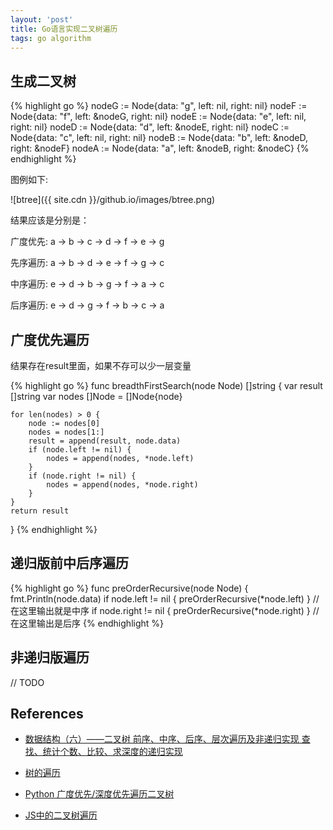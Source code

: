 ```yaml
---
layout: 'post'
title: Go语言实现二叉树遍历
tags: go algorithm
---
```


## 生成二叉树

{% highlight go %}
nodeG := Node{data: "g", left: nil, right: nil}
nodeF := Node{data: "f", left: &nodeG, right: nil}
nodeE := Node{data: "e", left: nil, right: nil}
nodeD := Node{data: "d", left: &nodeE, right: nil}
nodeC := Node{data: "c", left: nil, right: nil}
nodeB := Node{data: "b", left: &nodeD, right: &nodeF}
nodeA := Node{data: "a", left: &nodeB, right: &nodeC}
{% endhighlight %}

图例如下:

![btree]({{ site.cdn }}/github.io/images/btree.png)

结果应该是分别是：

广度优先: a -> b -> c -> d -> f -> e -> g

先序遍历: a -> b -> d -> e -> f -> g -> c

中序遍历: e -> d -> b -> g -> f -> a -> c

后序遍历: e -> d -> g -> f -> b -> c -> a

## 广度优先遍历

结果存在result里面，如果不存可以少一层变量

{% highlight go %}
func breadthFirstSearch(node Node) []string {
	var result []string
	var nodes []Node = []Node{node}

	for len(nodes) > 0 {
		node := nodes[0]
		nodes = nodes[1:]
		result = append(result, node.data)
		if (node.left != nil) {
			nodes = append(nodes, *node.left)
		}
		if (node.right != nil) {
			nodes = append(nodes, *node.right)
		}
	}
	return result
}
{% endhighlight %}

## 递归版前中后序遍历

{% highlight go %}
func preOrderRecursive(node Node) {
	fmt.Println(node.data)
	if node.left != nil {
		preOrderRecursive(*node.left)
	}
    // 在这里输出就是中序
	if node.right != nil {
		preOrderRecursive(*node.right)
	}
    // 在这里输出是后序
{% endhighlight %}

## 非递归版遍历

// TODO

## References

* [数据结构（六）——二叉树 前序、中序、后序、层次遍历及非递归实现 查找、统计个数、比较、求深度的递归实现](http://blog.csdn.net/fansongy/article/details/6798278)

* [树的遍历](https://zh.wikipedia.org/wiki/%E6%A0%91%E7%9A%84%E9%81%8D%E5%8E%86)

* [Python 广度优先/深度优先遍历二叉树](http://www.jianshu.com/p/7d665f3c01bc)

* [JS中的二叉树遍历](https://segmentfault.com/a/1190000004620352)




